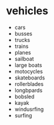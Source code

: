 # vehicles

- cars
- busses
- trucks
- trains
- planes
- sailboat
- large boats
- motocycles
- skateboards
- rollerblades
- longbpards
- bobsled
- kayak
- windusrfing
- surfing
